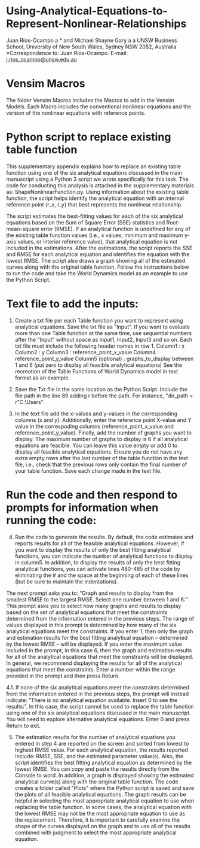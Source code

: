 # Using-Analytical-Equations-to-Represent-Nonlinear-Relationships
Juan Ríos-Ocampo a * and Michael Shayne Gary a
a UNSW Business School, University of New South Wales, Sydney NSW 2052, Australia
*Correspondence to: Juan Ríos-Ocampo. E-mail: j.rios_ocampo@unsw.edu.au



# Vensim Macros

The folder Vensim Macros includes the Macros to add in the Vensim Models. Each Macro includes the conventional nonlinear equations and the version of the nonlinear equations with reference points.

# Python script to replace existing table function

This supplementary appendix explains how to replace an existing table function using one of the six analytical equations discussed in the main manuscript using a Python 3 script we wrote specifically for this task. The code for conducting this analysis is attached in the supplementary materials as: ShapeNonlinearFunction.py. Using information about the existing table function, the script helps identify the analytical equation with an internal reference point (r_x, r_y) that best represents the nonlinear relationship.

The script estimates the best-fitting values for each of the six analytical equations based on the Sum of Square Error (SSE) statistics and Root-mean-square error (RMSE). If an analytical function is undefined for any of the existing table function values (i.e., x values, minimum and maximum y-axis values, or interior reference value), that analytical equation is not included in the estimations. After the estimations, the script reports the SSE and RMSE for each analytical equation and identifies the equation with the lowest RMSE. The script also draws a graph showing all of the estimated curves along with the original table function. Follow the instructions below to run the code and take the World Dynamics model as an example to use the Python Script.

# Text file to add the inputs:
1. Create a txt file per each Table function you want to represent using analytical equations. Save the txt file as "Input". If you want to evaluate more than one Table function at the same time, use sequential numbers after the "Input" without space as Input1, Input2, Input3 and so on. Each txt file must include the following header names in row 1.
	Column1 : x
	Column2 : y
	Column3 : reference_point_x_value
	Column4 : reference_point_y_value
	Column5 (optional) : graphs_to_display between 1 and 6 (put zero to display all feasible analytical equations)
See the recreation of the Table Functions of World Dynamics model in text format as an example.

2. Save the Txt file in the same location as the Python Script. Include the file path in the line 89 adding r before the path. For instance, "dir_path = r"C:\Users\". 

3. In the text file add the x-values and y-values in the corresponding columns (x and y). Additionally, enter the reference point X-value and Y value in the correspoding columns (reference_point_x_value and reference_point_y_value). Finally, add the number of graphs you want to display. The maximum number of graphs to display is 6 if all analytical equations are feasible. You can leave this value empty or add 0 to display all feasible analytical equations. Ensure you do not have any extra empty rows after the last number of the table function in the text file, i.e., check that the previous rows only contain the final number of your table function. Save each change made in the text file. 

# Run the code and then respond to prompts for information when running the code:
4. Run the code to generate the results. By default, the code estimates and reports results for all of the feasible analytical equations. However, if you want to display the results of only the best fitting analytical functions, you can indicate the number of analytical functions to display in column5. In addition, to display the results of only the best fitting analytical functions, you can activate lines 480-485 of the code by eliminating the # and the space at the beginning of each of these lines (but be sure to maintain the indentations).

  The next prompt asks you to: “Graph and results to display from the smallest RMSE to the largest RMSE. Select one number between 1 and 6:” This prompt asks you to select how many graphs and results to display based on the set of analytical equations that meet the constraints determined from the information entered in the previous steps. The range of values displayed in this prompt is determined by how many of the six analytical equations meet the constraints. If you enter 1, then only the graph and estimation results for the best fitting analytical equation – determined by the lowest RMSE – will be displayed. If you enter the maximum value included in the prompt, in this case 6, then the graph and estimation results for all of the analytical equations that meet the constraints will be displayed. In general, we recommend displaying the results for all of the analytical equations that meet the constraints. Enter a number within the range provided in the prompt and then press Return.

4.1. If none of the six analytical equations meet the constraints determined from the information entered in the previous steps, the prompt will instead indicate:
“There is no analytical equation available. Insert 0 to see the results:”.
In this case, the script cannot be used to replace the table function using one of the six analytical equations discussed in the main manuscript. You will need to explore alternative analytical equations. Enter 0 and press Return to exit.

5. The estimation results for the number of analytical equations you entered in  step 4 are reported on the screen and sorted from lowest to highest RMSE value. For each analytical equation, the results reported include: RMSE, SSE, and the estimated parameter value(s). Also, the script identifies the best fitting analytical equation as determined by the lowest RMSE. You can copy and paste the results directly from the Console to word. 
In addition, a graph is displayed showing the estimated analytical curve(s) along with the original table function. The code creates a folder called "Plots" where the Python script is saved and save the plots of all feasible analytical equations. 
The graph results can be helpful in selecting the most appropriate analytical equation to use when replacing the table function. In some cases, the analytical equation with the lowest RMSE may not be the most appropriate equation to use as the replacement. Therefore, it is important to carefully examine the shape of the curves displayed on the graph and to use all of the results combined with judgment to select the most appropriate analytical equation.

